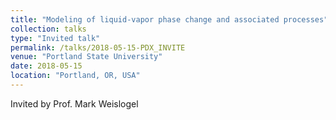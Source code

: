 ```yaml
---
title: "Modeling of liquid-vapor phase change and associated processes"
collection: talks
type: "Invited talk"
permalink: /talks/2018-05-15-PDX_INVITE
venue: "Portland State University"
date: 2018-05-15
location: "Portland, OR, USA"
---
```


Invited by Prof. Mark Weislogel
